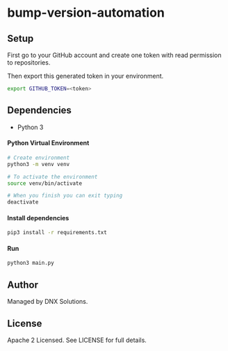# bump-version-automation

## Setup
First go to your GitHub account and create one token with read permission to repositories.

Then export this generated token in your environment.
```bash
export GITHUB_TOKEN=<token>
```

## Dependencies
- Python 3

#### Python Virtual Environment
```bash
# Create environment
python3 -m venv venv

# To activate the environment
source venv/bin/activate

# When you finish you can exit typing
deactivate
```

#### Install dependencies

```bash
pip3 install -r requirements.txt
```

#### Run
```bash
python3 main.py
```

## Author
Managed by DNX Solutions.

## License
Apache 2 Licensed. See LICENSE for full details.
